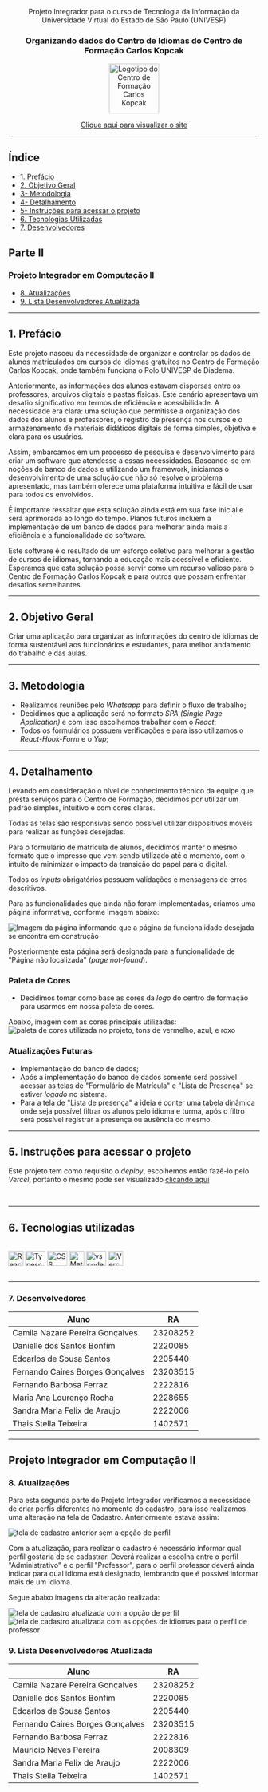 
<div align="center">

<p>Projeto Integrador para o curso de Tecnologia da Informação da Universidade Virtual do Estado de São Paulo (UNIVESP)</p>

### Organizando dados do Centro de Idiomas do Centro de Formação Carlos Kopcak

<img align="center" width="100px" src="./src/assets/Centro_de_formação.png" alt="Logotipo do Centro de Formação Carlos Kopcak"><br>

[Clique aqui para visualizar o site](https://pi-turma006.vercel.app/)
</div>
  
***

## Índice
* [1. Prefácio](#1-prefácio)
* [2. Objetivo Geral](#2-objetivo-geral)
* [3- Metodologia](#3-metodologia)
* [4- Detalhamento](#4-detalhamento)
* [5- Instruções para acessar o projeto](#5-instruções-para-acessar-o-projeto)
* [6. Tecnologias Utilizadas](#6-tecnologias-utilizadas)
* [7. Desenvolvedores](#7-desenvolvedores)

## Parte II
### Projeto Integrador em Computação II

* [8. Atualizações](#8-atualizações)
* [9. Lista Desenvolvedores Atualizada](#9-lista-desenvolvedores-atualizada)

***


## 1. Prefácio

Este projeto nasceu da necessidade de organizar e controlar os dados de alunos matriculados em cursos de idiomas gratuitos no Centro de Formação Carlos Kopcak, onde também funciona o Polo UNIVESP de Diadema.

Anteriormente, as informações dos alunos estavam dispersas entre os professores, arquivos digitais e pastas físicas. Este cenário apresentava um desafio significativo em termos de eficiência e acessibilidade. A necessidade era clara: uma solução que permitisse a organização dos dados dos alunos e professores, o registro de presença nos cursos e o armazenamento de materiais didáticos digitais de forma simples, objetiva e clara para os usuários.

Assim, embarcamos em um processo de pesquisa e desenvolvimento para criar um software que atendesse a essas necessidades. Baseando-se em noções de banco de dados e utilizando um framework, iniciamos o desenvolvimento de uma solução que não só resolve o problema apresentado, mas também oferece uma plataforma intuitiva e fácil de usar para todos os envolvidos.

É importante ressaltar que esta solução ainda está em sua fase inicial e será aprimorada ao longo do tempo. Planos futuros incluem a implementação de um banco de dados para melhorar ainda mais a eficiência e a funcionalidade do software.

Este software é o resultado de um esforço coletivo para melhorar a gestão de cursos de idiomas, tornando a educação mais acessível e eficiente. Esperamos que esta solução possa servir como um recurso valioso para o Centro de Formação Carlos Kopcak e para outros que possam enfrentar desafios semelhantes.

***

## 2. Objetivo Geral

Criar uma aplicação para organizar as informações do centro de idiomas de forma sustentável aos funcionários e estudantes, para melhor andamento do trabalho e das aulas.

***

## 3. Metodologia

- Realizamos reuniões pelo *Whatsapp* para definir o fluxo de trabalho;
- Decidimos que a aplicação será no formato *SPA (Single Page Application)* e com isso escolhemos trabalhar com o *React*;
- Todos os formulários possuem verificações e para isso utilizamos o *React-Hook-Form* e o *Yup*;


***

## 4. Detalhamento 

Levando em consideração o nível de conhecimento técnico da equipe que presta serviços para o Centro de Formação, decidimos por utilizar um padrão simples, intuitivo e com cores claras.

Todas as telas são responsivas sendo possível utilizar dispositivos móveis para realizar as funções desejadas.

Para o formulário de matrícula de alunos, decidimos manter o mesmo formato que o impresso que vem sendo utilizado até o momento, com o intuito de minimizar o impacto da transição do papel para o digital.

Todos os *inputs* obrigatórios possuem validações e mensagens de erros descritivos.

Para as funcionalidades que ainda não foram implementadas, criamos uma página informativa, conforme imagem abaixo:

<img src="./src/assets/pagina_em_construcao.png" alt="Imagem da página informando que a página da funcionalidade desejada se encontra em construção" title="Página em Construção">

Posteriormente esta página será designada para a funcionalidade de "Página não localizada" (*page not-found*).




### Paleta de Cores

- Decidimos tomar como base as cores da *logo* do centro de formação para usarmos em nossa paleta de cores.

Abaixo, imagem com as cores principais utilizadas:
<img src="./src/assets/Paleta_PI.png" alt="paleta de cores utilizada no projeto, tons de vermelho, azul,  e roxo" title="Paleta de Cores">

### Atualizações Futuras

- Implementação do banco de dados;
- Após a implementação do banco de dados somente será possível acessar as telas de "Formulário de Matrícula" e "Lista de Presença" se estiver *logado* no sistema.
- Para a tela de "Lista de presença" a ideia é conter uma tabela dinâmica onde seja possível filtrar os alunos pelo idioma e turma, após o filtro será possível registrar a presença ou ausência do mesmo.



***

## 5. Instruções para acessar o projeto

Este projeto tem como requisito o *deploy*, escolhemos então fazê-lo pelo *Vercel*, portanto o mesmo pode ser visualizado [clicando aqui](https://pi-turma006.vercel.app/)

 <br>

 ***

 ## 6. Tecnologias utilizadas
  

<div>
<br>
<img align="center" title="React" alt="React" width="30" height="30" src="https://cdn.jsdelivr.net/gh/devicons/devicon@latest/icons/react/react-original.svg" />
<img align="center" title="Typescript" alt="Typescript" height="30" width="40" src="https://cdn.jsdelivr.net/gh/devicons/devicon@latest/icons/typescript/typescript-original.svg">
<img align="center" title="CSS3" alt="CSS" height="30" width="40" src="https://raw.githubusercontent.com/devicons/devicon/master/icons/css3/css3-original.svg">
<img align="center" title="Material UI" alt="Material UI" width="30" height="30" src="https://cdn.jsdelivr.net/gh/devicons/devicon@latest/icons/materialui/materialui-plain.svg" />
<img align="center" title="VSCode" alt="vscode" height="30" width="40" src="https://cdn.jsdelivr.net/gh/devicons/devicon/icons/vscode/vscode-original.svg" />
<img align="center" title="Vercel" alt="Vercel" width="30" height="30" src="https://cdn.jsdelivr.net/gh/devicons/devicon@latest/icons/vercel/vercel-original-wordmark.svg" />



</div>

 <br>

 ***

  ### 7. Desenvolvedores 

| Aluno                                | RA                   |
| ------------------------------------ | ---------------------|
| Camila Nazaré Pereira Gonçalves      | 23208252             |
| Danielle dos Santos Bonfim           | 2220085              |
| Edcarlos de Sousa Santos             | 2205440              |
| Fernando Caires Borges Gonçalves     | 23203515             |
| Fernando Barbosa Ferraz              | 2222816              |
| Maria Ana Lourenço Rocha             | 2228655              |
| Sandra Maria Felix de Araujo         | 2222006              |
| Thais Stella Teixeira                | 1402571              |

***

## Projeto Integrador em Computação II

  ### 8. Atualizações 

  Para esta segunda parte do Projeto Integrador verificamos a necessidade de criar perfis diferentes no momento do cadastro, para isso realizamos uma alteração na tela de Cadastro.
Anteriormente estava assim:

<img src="./src/assets/" alt="tela de cadastro anterior sem a opção de perfil" title="tela de cadastro anterior">

Com a atualização, para realizar o cadastro é necessário informar qual perfil gostaria de se cadastrar. Deverá realizar a escolha entre o perfil "Administrativo" e o perfil "Professor", para o perfil professor deverá ainda indicar para qual idioma está designado, lembrando que é possível informar mais de um idioma.

Segue abaixo imagens da alteração realizada:

<img src="./src/assets/" alt="tela de cadastro atualizada com a opção de perfil" title="tela de cadastro atualizada com os perfis">
<img src="./src/assets/" alt="tela de cadastro atualizada com as opções de idiomas para o perfil de professor" title="tela de cadastro atualizada com as opções de idiomas">



  ### 9. Lista Desenvolvedores Atualizada

| Aluno                                | RA                   |
| ------------------------------------ | ---------------------|
| Camila Nazaré Pereira Gonçalves      | 23208252             |
| Danielle dos Santos Bonfim           | 2220085              |
| Edcarlos de Sousa Santos             | 2205440              |
| Fernando Caires Borges Gonçalves     | 23203515             |
| Fernando Barbosa Ferraz              | 2222816              |
| Mauricio Neves Pereira               | 2008309              |
| Sandra Maria Felix de Araujo         | 2222006              |
| Thais Stella Teixeira                | 1402571              |
